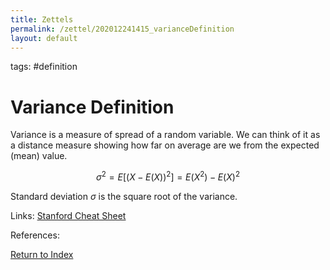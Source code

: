 ```yaml
---
title: Zettels
permalink: /zettel/202012241415_varianceDefinition
layout: default
---
```

tags: #definition

# Variance Definition

Variance is a measure of spread of a random variable. We can think of it as a distance measure showing
how far on average are we from the expected (mean) value.

$$
\sigma^2 = E \Big[ \big( X - E(X) \big)^2 \Big] = E(X^2) - E(X)^2
$$

Standard deviation $\sigma$ is the square root of the variance.

Links: [Stanford Cheat Sheet](https://stanford.edu/~shervine/teaching/cme-106/cheatsheet-probability)

References: 

[Return to Index](index)